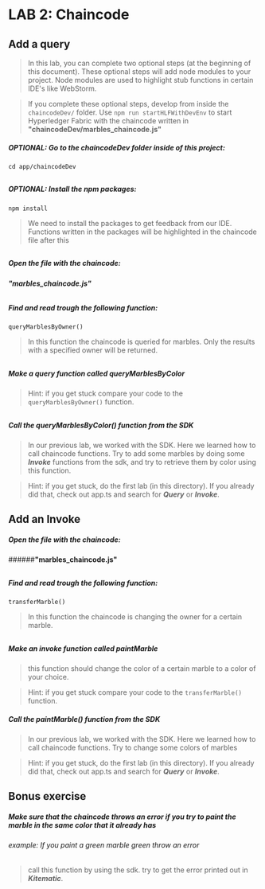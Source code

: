 # LAB 2: Chaincode

## Add a query
> In this lab, you can complete two optional steps (at the beginning of this document).
These optional steps will add node modules to your project. 
Node modules are used to highlight stub functions in certain IDE's like WebStorm.

>If you complete these optional steps, develop from inside the `chaincodeDev/` folder. 
Use `npm run startHLFWithDevEnv` to start Hyperledger Fabric with the chaincode written in __"chaincodeDev/marbles_chaincode.js"__
#####  ___OPTIONAL:___ Go to the chaincodeDev folder inside of this project: 
`cd app/chaincodeDev`
##

##### ___OPTIONAL:___ Install the npm packages:
`npm install`
> We need to install the packages to get feedback from our IDE. 
Functions written in the packages will be highlighted in the chaincode file after this
##
 
##### Open the file with the chaincode: 
###### __"marbles_chaincode.js"__
##

##### Find and read trough the following function: 
`queryMarblesByOwner()`
 > In this function the chaincode is queried for marbles. 
 Only the results with a specified owner will be returned.
##

##### Make a query function called queryMarblesByColor
 > Hint: if you get stuck compare your code to the `queryMarblesByOwner()` function.
##

##### Call the queryMarblesByColor() function from the SDK
> In our previous lab, we worked with the SDK. Here we learned how to call chaincode functions.
Try to add some marbles by doing some ___Invoke___ functions from the sdk, and try to retrieve them by color using this function.

>Hint: if you get stuck, do the first lab (in this directory). If you already did that, check out app.ts and search for ___Query___ or ___Invoke___. 
##

## Add an Invoke
 
##### Open the file with the chaincode: 
######__"marbles_chaincode.js"__
##

##### Find and read trough the following function: 
`transferMarble()`
 > In this function the chaincode is changing the owner for a certain marble. 
##

##### Make an invoke function called paintMarble
> this function should change the color of a certain marble to a color of your choice.

 > Hint: if you get stuck compare your code to the `transferMarble()` function.

##### Call the paintMarble() function from the SDK
> In our previous lab, we worked with the SDK. Here we learned how to call chaincode functions.
Try to change some colors of marbles

>Hint: if you get stuck, do the first lab (in this directory). If you already did that, check out app.ts and search for ___Query___ or ___Invoke___. 
##

## Bonus exercise
##### Make sure that the chaincode throws an error if you try to paint the marble in the same color that it already has
###### example: If you paint a green marble green throw an error

> call this function by using the sdk. try to get the error printed out in ___Kitematic___.

